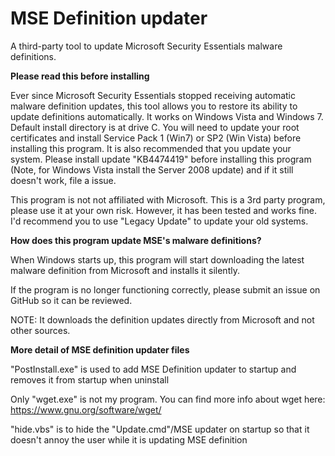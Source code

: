 # MSE Definition updater
A third-party tool to update Microsoft Security Essentials malware definitions.

**Please read this before installing**

Ever since Microsoft Security Essentials stopped receiving automatic malware definition updates, this tool allows you to restore its ability to update definitions automatically. It works on Windows Vista and Windows 7. Default install directory is at drive C.
You will need to update your root certificates and install Service Pack 1 (Win7) or SP2 (Win Vista) before installing this program. It is also recommended that you update your system.
Please install update "KB4474419" before installing this program (Note, for Windows Vista install the Server 2008 update) and if it still doesn't work, file a issue.

This program is not not affiliated with Microsoft. This is a 3rd party program, please use it at your own risk. However, it has been tested and works fine.
I'd recommend you to use "Legacy Update" to update your old systems.


**How does this program update MSE's malware definitions?**

When Windows starts up, this program will start downloading the latest malware definition from Microsoft and installs it silently.

If the program is no longer functioning correctly, please submit an issue on GitHub so it can be reviewed.

NOTE: It downloads the definition updates directly from Microsoft and not other sources.

**More detail of MSE definition updater files**

"PostInstall.exe" is used to add MSE Definition updater to startup and removes it from startup when uninstall

Only "wget.exe" is not my  program. You can find more info about wget here: https://www.gnu.org/software/wget/

"hide.vbs" is to hide the "Update.cmd"/MSE updater on startup so that it doesn't annoy the user while it is updating MSE definition
